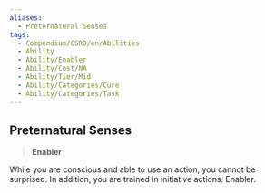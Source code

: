```yaml
---
aliases:
  - Preternatural Senses
tags:
  - Compendium/CSRD/en/Abilities
  - Ability
  - Ability/Enabler
  - Ability/Cost/NA
  - Ability/Tier/Mid
  - Ability/Categories/Cure
  - Ability/Categories/Task
---
```

  
    
## Preternatural Senses    
>**Enabler**  
    
While you are conscious and able to use an action, you cannot be surprised. In addition, you are trained in initiative actions. Enabler.